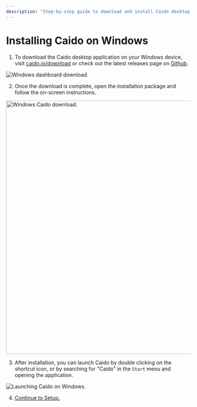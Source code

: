 ```yaml
---
description: "Step-by-step guide to download and install Caido desktop application on Windows operating systems."
---
```


# Installing Caido on Windows

1. To download the Caido desktop application on your Windows device, visit [caido.io/download](https://caido.io/download) or check out the latest releases page on [Github](https://github.com/caido/caido/releases/latest).

<img alt="Windows dashboard download." src="/_images/windows_dashboard_download.png" center/>

2. Once the download is complete, open the installation package and follow the on-screen instructions.

<img alt="Windows Caido download." src="/_images/windows_download.png" width=690px center/>

3. After installation, you can launch Caido by double clicking on the shortcut icon, or by searching for "Caido" in the `Start` menu and opening the application.

<img alt="Launching Caido on Windows." src="/_images/windows_caido_search.png" center/>

4. [Continue to Setup.](/quickstart/setup.md)
